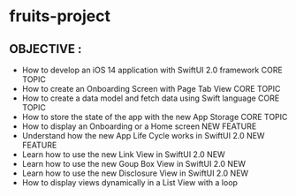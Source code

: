 # fruits-project

## OBJECTIVE :

- How to develop an iOS 14 application with SwiftUI 2.0 framework CORE TOPIC
- How to create an Onboarding Screen with Page Tab View CORE TOPIC
- How to create a data model and fetch data using Swift language CORE TOPIC
- How to store the state of the app with the new App Storage CORE TOPIC
- How to display an Onboarding or a Home screen NEW FEATURE
- Understand how the new App Life Cycle works in SwiftUI 2.0 NEW FEATURE
- Learn how to use the new Link View in SwiftUI 2.0 NEW
- Learn how to use the new Goup Box View in SwiftUI 2.0 NEW
- Learn how to use the new Disclosure View in SwiftUI 2.0 NEW
- How to display views dynamically in a List View with a loop
